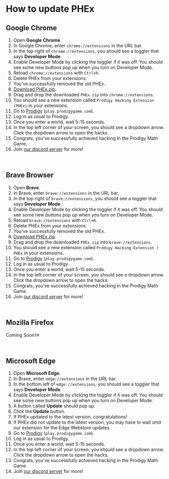 # How to update PHEx

## Google Chrome

1. Open **Google Chrome**.
2. In Google Chrome, enter ``chrome://extensions`` in the URL bar.
3. In the top right of `chrome://extensions`, you should see a toggler that says **Developer Mode**.
4. Enable Developer Mode by clicking the toggler if it was off. You should see some new buttons pop up when you turn on Developer Mode.
5. Reload ``chrome://extensions`` with `Ctrl+R`.
6. Delete PHEx from your extensions.
7. You've successfully removed the old PHEx.
8. [Download PHEx.zip](https://github.com/ProdigyPNP/ProdigyMathGameHacking/releases/latest).
9. Drag and drop the downloaded `PHEx.zip` into ``chrome://extensions``.
10. You should see a new extension called `Prodigy Hacking Extension (PHEx)` in your extensions.
11. Go to [Prodigy](https://play.prodigygame.com) (``play.prodigygame.com``).
12. Log in as usual to Prodigy.
13. Once you enter a world, wait 5-15 seconds.
14. In the top left corner of your screen, you should see a dropdown arrow. Click the dropdown arrow to open the hacks.
15. Congrats, you've successfully achieved hacking in the Prodigy Math Game.
16. Join [our discord server](https://dsc.gg/ProdigyPNP) for more!

<br>


## Brave Browser

1. Open **Brave**.
2. In Brave, enter ``brave://extensions`` in the URL bar.
3. In the top right of `brave://extensions`, you should see a toggler that says **Developer Mode**.
4. Enable Developer Mode by clicking the toggler if it was off. You should see some new buttons pop up when you turn on Developer Mode.
5. Reload ``brave://extensions`` with `Ctrl+R`.
6. Delete PHEx from your extensions.
7. You've successfully removed the old PHEx.
8. [Download PHEx.zip](https://github.com/ProdigyPNP/ProdigyMathGameHacking/releases/latest).
9. Drag and drop the downloaded `PHEx.zip` into ``brave://extensions``.
10. You should see a new extension called `Prodigy Hacking Extension | PHEx` in your extensions.
11. Go to [Prodigy](https://play.prodigygame.com) (``play.prodigygame.com``).
12. Log in as usual to Prodigy.
13. Once you enter a world, wait 5-15 seconds.
14. In the top left corner of your screen, you should see a dropdown arrow. Click the dropdown arrow to open the hacks.
15. Congrats, you've successfully achieved hacking in the Prodigy Math Game.
16. Join [our discord server](https://dsc.gg/ProdigyPNP) for more!

<br>

## Mozilla Firefox
Coming Soon`TM`

<br>

## Microsoft Edge
1. Open **Microsoft Edge**.
2. In Brave, enter ``edge://extensions`` in the URL bar.
3. In the bottom left of `edge://extensions`, you should see a toggler that says **Developer Mode**.
4. Enable Developer Mode by clicking the toggler if it was off. You should see some new buttons pop up when you turn on Developer Mode.
5. A button called **Update** should pop up.
6. Click the **Update** button.
7. If PHEx updated to the latest version, congratulations!
8. If PHEx did not update to the latest version, you may have to wait until our extension for the Edge Webstore updates.
9. Go to [Prodigy](https://play.prodigygame.com) (``play.prodigygame.com``).
10. Log in as usual to Prodigy.
11. Once you enter a world, wait 5-15 seconds.
12. In the top left corner of your screen, you should see a dropdown arrow. Click the dropdown arrow to open the hacks.
13. Congrats, you've successfully achieved hacking in the Prodigy Math Game.
14. Join [our discord server](https://dsc.gg/ProdigyPNP) for more!
